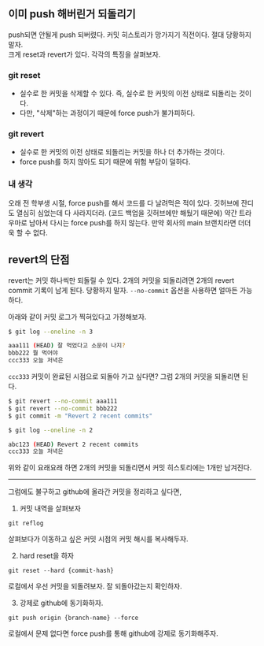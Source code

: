 ## 이미 push 해버린거 되돌리기

push되면 안될게 push 되버렸다. 커밋 히스토리가 망가지기 직전이다. 절대 당황하지 말자.  
크게 reset과 revert가 있다. 각각의 특징을 살펴보자.

### git reset
- 실수로 한 커밋을 삭제할 수 있다. 즉, 실수로 한 커밋의 이전 상태로 되돌리는 것이다.
- 다만, "삭제"하는 과정이기 때문에 force push가 불가피하다.

### git revert
- 실수로 한 커밋의 이전 상태로 되돌리는 커밋을 하나 더 추가하는 것이다.
- force push를 하지 않아도 되기 때문에 위험 부담이 덜하다.

### 내 생각
오래 전 학부생 시절, force push를 해서 코드를 다 날려먹은 적이 있다. 깃허브에 잔디도 열심히 심었는데 다 사라지더라. (코드 백업을 깃허브에만 해뒀기 때문에) 약간 트라우마로 남아서 다시는 force push를 하지 않는다. 만약 회사의 main 브랜치라면 더더욱 할 수 없다.

## revert의 단점

revert는 커밋 하나씩만 되돌릴 수 있다. 2개의 커밋을 되돌리려면 2개의 revert commit 기록이 남게 된다.
당황하지 말자. `--no-commit` 옵션을 사용하면 얼마든 가능하다.

아래와 같이 커밋 로그가 찍혀있다고 가정해보자.
```sh
$ git log --oneline -n 3

aaa111 (HEAD) 잘 먹었다고 소문이 나지?
bbb222 뭘 먹어야
ccc333 오늘 저녁은
```

`ccc333` 커밋이 완료된 시점으로 되돌아 가고 싶다면? 그럼 2개의 커밋을 되돌리면 된다.

```sh
$ git revert --no-commit aaa111
$ git revert --no-commit bbb222
$ git commit -m "Revert 2 recent commits"

$ git log --oneline -n 2

abc123 (HEAD) Revert 2 recent commits
ccc333 오늘 저녁은
```

위와 같이 요래요래 하면 2개의 커밋을 되돌리면서 커밋 히스토리에는 1개만 남겨진다.

---

그럼에도 불구하고 github에 올라간 커밋을 정리하고 싶다면,

1. 커밋 내역을 살펴보자
```Shell
git reflog
```
살펴보다가 이동하고 싶은 커밋 시점의 커밋 해시를 복사해두자.

2. hard reset을 하자
```Shell
git reset --hard {commit-hash}
```
로컬에서 우선 커밋을 되돌려보자. 잘 되돌아갔는지 확인하자.

3. 강제로 github에 동기화하자.
```Shell
git push origin {branch-name} --force
```
로컬에서 문제 없다면 force push를 통해 github에 강제로 동기화해주자.